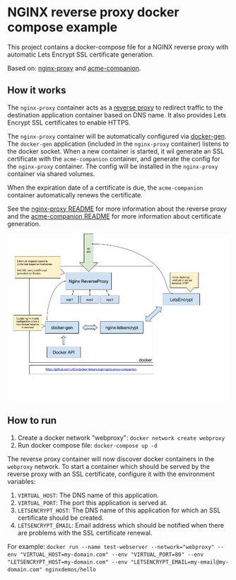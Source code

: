 # NGINX reverse proxy docker compose example
This project contains a docker-compose file for a NGINX reverse proxy with automatic Lets Encrypt SSL certificate 
generation.

Based on: [nginx-proxy](https://github.com/nginx-proxy/nginx-proxy) and [acme-companion](https://github.com/nginx-proxy/acme-companion).

## How it works
The `nginx-proxy` container acts as a [reverse proxy](https://en.wikipedia.org/wiki/Reverse_proxy) to redirect traffic to
the destination application container based on DNS name. It also provides Lets Encrypt SSL certificates 
to enable HTTPS.

The `nginx-proxy` container will be automatically configured via [docker-gen](https://github.com/nginx-proxy/docker-gen). 
The `docker-gen` application (included in the `nginx-proxy` container) listens to the docker socket. When a new container
is started, it wil generate an SSL certificate with the `acme-companion` container, and generate the config for the `nginx-proxy` container. 
The config will be installed in the `nginx-proxy` container via shared volumes. 

When the expiration date of a certificate is due, the `acme-companion` container automatically renews the certificate.

See the [nginx-proxy README](https://github.com/nginx-proxy/nginx-proxy) for more information about the
reverse proxy and the [acme-companion README](https://github.com/nginx-proxy/acme-companion) for more information about
certificate generation.

![Overview](schema.png)

## How to run
1. Create a docker network "webproxy": `docker network create webproxy`
2. Run docker compose file: `docker-compose up -d`

The reverse proxy container will now discover docker containers in the `webproxy` network. To start a container which should
be served by the reverse proxy with an SSL certificate, configure it with the environment variables:
   1. `VIRTUAL_HOST`: The DNS name of this application.
   2. `VIRTUAL_PORT`: The port this application is served at.
   3. `LETSENCRYPT_HOST`: The DNS name of this application for which an SSL certificate should be created.
   4. `LETSENCRYPT_EMAIL`: Email address which should be notified when there are problems with the SSL certificate renewal.

For example: `docker run --name test-webserver --network="webproxy" --env "VIRTUAL_HOST=my-domain.com" --env "VIRTUAL_PORT=80" --env "LETSENCRYPT_HOST=my-domain.com" --env "LETSENCRYPT_EMAIL=my-email@my-domain.com" nginxdemos/hello`
